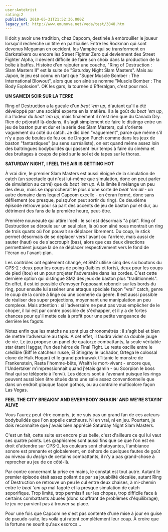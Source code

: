 ```yaml
---
user:Antekrist
rating:2
published: 2010-05-31T21:52:36.000Z
legacy_url: http://www.emunova.net/veda/test/3848.htm
---
```

Il doit y avoir une tradition, chez Capcom, destinée à embrouiller le joueur lorsqu'il recherche un titre en particulier. Entre les Rockman qui sont devenus Megaman en occident, les Vampire qui se transforment en Darkstalkers ou encore les Street Fighter Zero qui deviennent des Street Fighter Alpha, il devient difficile de faire son choix dans la production de la boîte à baffes. Histoire d'en rajouter une couche, "Ring of Destruction : Slam Masters II" est la suite de "Saturday Night Slam Masters". Mais au Japon, le jeu est connu en tant que "Super Muscle Bomber : The International Blowout", alors que son aîné se nomme "Muscle Bomber : The Body Explosion". OK les gars, la tournée d'Efferalgan, c'est pour moi.  

  

**UN SAMEDI SOIR SUR LA TERRE**  

Ring of Destruction a la gueule d'un _beat 'em up_, d'autant qu'il a été développé par une société experte en la matière. Il a le goût du _beat 'em up_, il a l'odeur du _beat 'em up_, mais finalement il n'est rien que du Canada Dry. Rien de péjoratif là-dedans, il s'agit simplement de faire le distingo entre un jeu de baston pur et dur et la série des Slam Masters, qui s'oriente vaguement du côté du catch. Je dis bien "vaguement", parce que même s'il n'y a pas de boules de feu ou de Dragon Punch comme dans les jeux de baston "fantastiques" (au sens surréaliste), on est quand même assez loin des baltringues bodybuildés qui passent leur temps à faire du cinéma et des bruitages à coups de pied sur le sol et de tapes sur le thorax.  

  

**SATURDAY NIGHT, I FEEL THE AIR IS GETTING HOT**  

À vrai dire, le premier Slam Masters est aussi éloigné de la simulation de catch (un spectacle qui n'est lui-même que simulation, donc on peut parler de simulation au carré) que du _beat 'em up_. À la limite il mélange un peu des deux, mais se rapprocherait le plus d'une sorte de _beat 'em all_ - un autre domaine dans lequel Capcom excelle - en écran fermé, donc sans défilement (ou presque, puisqu'on peut sortir du ring). Ce deuxième épisode retrouve pour sa part des accents de jeu de baston pur et dur, au détriment des fans de la première heure, peut-être.  

Première nouveauté qui attire l'oeil : le sol est désormais "à plat". Ring of Destruction se déroule sur un seul plan, là où son aîné nous montrait un ring de trois quarts où l'on pouvait se déplacer librement. Du coup, le stick permet désormais de se déplacer vers l'avant ou l'arrière, mais aussi de sauter (haut) ou de s'accroupir (bas), alors que ces deux directions permettaient jusque là de se déplacer respectivement vers le fond de l'écran ou l'avant-plan.  

Les contrôles ont également changé, et SM2 utilise cinq des six boutons du CPS-2 : deux pour les coups de poing (faibles et forts), deux pour les coups de pied (itou) et un pour projeter l'adversaire dans les cordes. C'est cette dernière option qui distingue SM2 des jeux de baston plus "traditionnels". En effet, il est ici possible d'envoyer l'opposant rebondir sur les bords du ring, pour ensuite lui asséner une attaque spéciale façon "vrai" catch, genre le coup de la corde à linge ou une connerie du genre. Il est aussi possible de réaliser des super projections, moyennant une manipulation un peu complexe. Mais attention : si l'adversaire ne peut pas vous empêcher de le choper, il lui est par contre possible de s'échapper, et il y a de fortes chances pour qu'il mette cela à profit pour une petite vengeance de derrière les fagots.  

Notez enfin que les matchs ne sont plus chronométrés : il s'agit bel et bien de mettre l'adversaire au tapis. À cet effet, il faudra vider sa double jauge de vie. Le jeu propose un panel de quatorze combattants, la seule véritable star étant Haggar, l'un des héros de Final Fight. Le reste oscille entre le crédible (Biff le catcheur russe, El Stingray le luchador, Ortega le colossal clone de Hulk Hogan) et le grand portnawak (Titanic le monstre de Frankenstein, Rasta l'homme-bête, Wraith le mort-vivant - encore que, l'Undertaker m'impressionnait quand j'étais gamin - ou Scorpion le boss final qui se téléporte à l'envi). Les décors sont à l'avenant puisque les rings peuvent aussi bien être situés dans une salle assez conventionnelle que dans un endroit glauque façon gothos, ou au contraire multicolore façon Las Vegas.  

  

**FEEL THE CITY BREAKIN' AND EVERYBODY SHAKIN' AND WE'RE STAYIN' ALIVE**  

Vous l'aurez peut-être compris, je ne suis pas un grand fan de ces acteurs bodybuildés que l'on appelle catcheurs. Ni en vrai, ni en jeu. Pourtant, je dois reconnaître que j'avais bien apprécié Saturday Night Slam Masters.  

C'est un fait, cette suite est encore plus belle, c'est d'ailleurs ce qui lui vaut ses quatre points. Les graphismes sont aussi fins que ce que l'on est en droit d'attendre sur CPS-2, les couleurs sont chatoyantes, l'ambiance sonore est prenante et globalement, en dehors de quelques fautes de goût au niveau du _design_ de certains combattants, il n'y a pas grand-chose à reprocher au jeu de ce côté-là.  

Par contre concernant la prise en mains, le constat est tout autre. Autant le premier épisode était assez poilant de par sa jouabilité décalée, autant Ring of Destruction se retrouve un peu le cul entre deux chaises, à mi-chemin entre le _beat 'em up_ mal fagoté et la presque simulation de catch soporifique. Trop limité, trop permissif sur les chopes, trop difficile face à certains combattants abusés (donc souffrant de problèmes d'équilibrage), le jeu ne parvient pas à trouver sa place.  

Pour une fois que Capcom ne s'est pas contenté d'une mise à jour en guise de pseudo-suite, les voilà qui ratent complètement leur coup. À croire que la fortune ne sourit qu'aux escrocs...